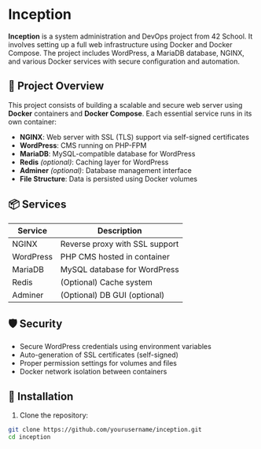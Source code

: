 # Inception

**Inception** is a system administration and DevOps project from 42 School. It involves setting up a full web infrastructure using Docker and Docker Compose. The project includes WordPress, a MariaDB database, NGINX, and various Docker services with secure configuration and automation.

## 🧱 Project Overview

This project consists of building a scalable and secure web server using **Docker** containers and **Docker Compose**. Each essential service runs in its own container:

- **NGINX**: Web server with SSL (TLS) support via self-signed certificates
- **WordPress**: CMS running on PHP-FPM
- **MariaDB**: MySQL-compatible database for WordPress
- **Redis** *(optional)*: Caching layer for WordPress
- **Adminer** *(optional)*: Database management interface
- **File Structure**: Data is persisted using Docker volumes

## 📦 Services

| Service    | Description                      |
|------------|----------------------------------|
| NGINX      | Reverse proxy with SSL support   |
| WordPress  | PHP CMS hosted in container      |
| MariaDB    | MySQL database for WordPress     |
| Redis      | (Optional) Cache system          |
| Adminer    | (Optional) DB GUI (optional)     |

## 🛡️ Security

- Secure WordPress credentials using environment variables
- Auto-generation of SSL certificates (self-signed)
- Proper permission settings for volumes and files
- Docker network isolation between containers

## 🚀 Installation

1. Clone the repository:

```bash
git clone https://github.com/yourusername/inception.git
cd inception
